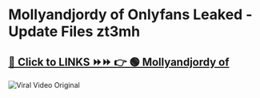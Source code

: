 
 # Mollyandjordy of Onlyfans Leaked - Update Files zt3mh

## <h2><a href="https://clipsfans.com/Mollyandjordy_of&ref=git">🔗 Click to LINKS ⏩⏩ 👉 🟢 Mollyandjordy of </a></h2>

<a href="https://clipsfans.com/Mollyandjordy_of&ref=git" rel="nofollow" data-target="animated-image.originalLink"><img src="https://i.ibb.co.com/xMMVF88/686577567.gif" alt="Viral Video Original" style="max-width: 100%; display: inline-block;" data-target="animated-image.originalImage"></a>

